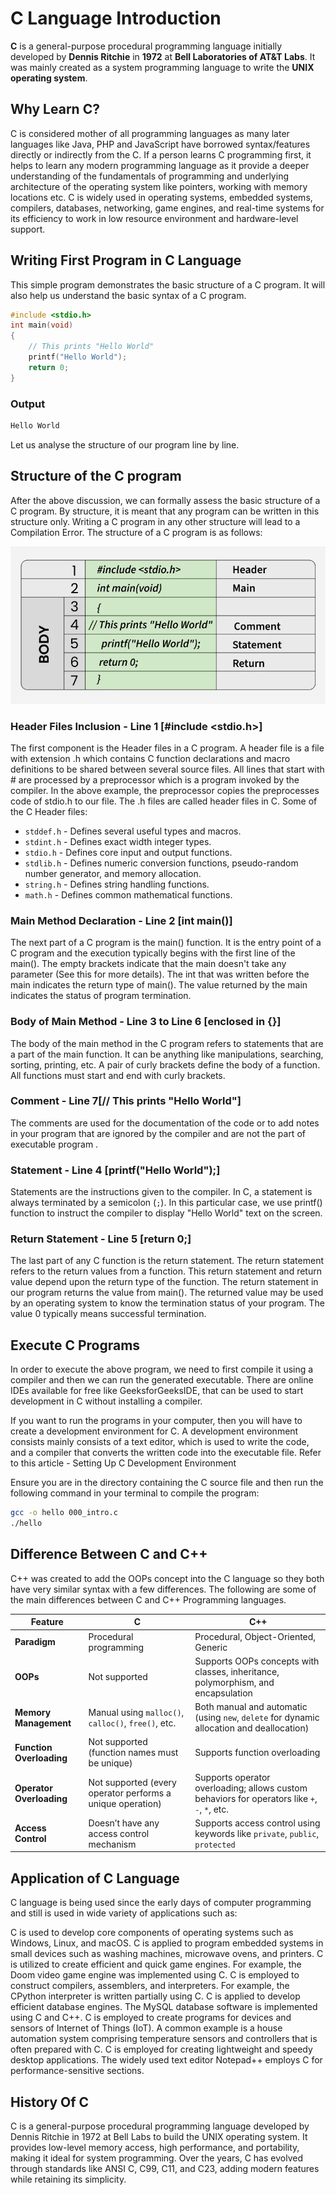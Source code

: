 # C Language Introduction

**C** is a general-purpose procedural programming language initially developed by **Dennis Ritchie** in **1972** at **Bell Laboratories of AT&T Labs**. It was mainly created as a system programming language to write the **UNIX operating system**.

## Why Learn C?

C is considered mother of all programming languages as many later languages like Java, PHP and JavaScript have borrowed syntax/features directly or indirectly from the C.
If a person learns C programming first, it helps to learn any modern programming language as it provide a deeper understanding of the fundamentals of programming and underlying architecture of the operating system like pointers, working with memory locations etc.
C is widely used in operating systems, embedded systems, compilers, databases, networking, game engines, and real-time systems for its efficiency to work in low resource environment and hardware-level support.

## Writing First Program in C Language

This simple program demonstrates the basic structure of a C program. It will also help us understand the basic syntax of a C program.

```c
#include <stdio.h>
int main(void)
{
    // This prints "Hello World"
    printf("Hello World");
    return 0;  
}
```

### **Output**

```bash
Hello World
```

Let us analyse the structure of our program line by line.

## Structure of the C program

After the above discussion, we can formally assess the basic structure of a C program. By structure, it is meant that any program can be written in this structure only. Writing a C program in any other structure will lead to a Compilation Error. The structure of a C program is as follows:

![structure-of-c-program](../../assets/image.png)

### Header Files Inclusion - Line 1 [#include <stdio.h>]

The first component is the Header files in a C program. A header file is a file with extension .h which contains C function declarations and macro definitions to be shared between several source files. All lines that start with # are processed by a preprocessor which is a program invoked by the compiler. In the above example, the preprocessor copies the preprocesses code of stdio.h to our file. The .h files are called header files in C.
Some of the C Header files:

- `stddef.h` - Defines several useful types and macros.
- `stdint.h` - Defines exact width integer types.
- `stdio.h` - Defines core input and output functions.
- `stdlib.h` - Defines numeric conversion functions, pseudo-random number generator, and memory allocation.
- `string.h` - Defines string handling functions.
- `math.h` - Defines common mathematical functions.

### Main Method Declaration - Line 2 [int main()]

The next part of a C program is the main() function. It is the entry point of a C program and the execution typically begins with the first line of the main(). The empty brackets indicate that the main doesn't take any parameter (See this for more details). The int that was written before the main indicates the return type of main(). The value returned by the main indicates the status of program termination.

### Body of Main Method - Line 3 to Line 6 [enclosed in {}]

The body of the main method in the C program refers to statements that are a part of the main function. It can be anything like manipulations, searching, sorting, printing, etc. A pair of curly brackets define the body of a function. All functions must start and end with curly brackets.

### Comment - Line 7[// This prints "Hello World"]

The comments are used for the documentation of the code or to add notes in your program that are ignored by the compiler and are not the part of executable program .

### Statement - Line 4 [printf("Hello World");]

Statements are the instructions given to the compiler. In C, a statement is always terminated by a semicolon (`;`). In this particular case, we use printf() function to instruct the compiler to display "Hello World" text on the screen.

### Return Statement - Line 5 [return 0;]

The last part of any C function is the return statement. The return statement refers to the return values from a function. This return statement and return value depend upon the return type of the function. The return statement in our program returns the value from main(). The returned value may be used by an operating system to know the termination status of your program. The value 0 typically means successful termination.

## Execute C Programs

In order to execute the above program, we need to first compile it using a compiler and then we can run the generated executable. There are online IDEs available for free like GeeksforGeeksIDE, that can be used to start development in C without installing a compiler.

If you want to run the programs in your computer, then you will have to create a development environment for C. A development environment consists mainly consists of a text editor, which is used to write the code, and a compiler that converts the written code into the executable file. Refer to this article - Setting Up C Development Environment

Ensure you are in the directory containing the C source file and then run the following command in your terminal to compile the program:

```bash
gcc -o hello 000_intro.c
./hello
```

## Difference Between C and C++

C++ was created to add the OOPs concept into the C language so they both have very similar syntax with a few differences. The following are some of the main differences between C and C++ Programming languages.

| Feature             | C                                                                 | C++                                                                                     |
|---------------------|-------------------------------------------------------------------|-----------------------------------------------------------------------------------------|
| **Paradigm**        | Procedural programming                                            | Procedural, Object-Oriented, Generic                                                    |
| **OOPs**            | Not supported                                                     | Supports OOPs concepts with classes, inheritance, polymorphism, and encapsulation        |
| **Memory Management** | Manual using `malloc()`, `calloc()`, `free()`, etc.              | Both manual and automatic (using `new`, `delete` for dynamic allocation and deallocation) |
| **Function Overloading** | Not supported (function names must be unique)                  | Supports function overloading                                                           |
| **Operator Overloading** | Not supported (every operator performs a unique operation)     | Supports operator overloading; allows custom behaviors for operators like `+`, `-`, `*`, etc. |
| **Access Control**  | Doesn’t have any access control mechanism                         | Supports access control using keywords like `private`, `public`, `protected`            |

## Application of C Language

C language is being used since the early days of computer programming and still is used in wide variety of applications such as:

C is used to develop core components of operating systems such as Windows, Linux, and macOS.
C is applied to program embedded systems in small devices such as washing machines, microwave ovens, and printers.
C is utilized to create efficient and quick game engines. For example, the Doom video game engine was implemented using C.
C is employed to construct compilers, assemblers, and interpreters. For example, the CPython interpreter is written partially using C.
C is applied to develop efficient database engines. The MySQL database software is implemented using C and C++.
C is employed to create programs for devices and sensors of Internet of Things (IoT). A common example is a house automation system comprising temperature sensors and controllers that is often prepared with C.
C is employed for creating lightweight and speedy desktop applications. The widely used text editor Notepad++ employs C for performance-sensitive sections.

## History Of C

C is a general-purpose procedural programming language developed by Dennis Ritchie in 1972 at Bell Labs to build the UNIX operating system. It provides low-level memory access, high performance, and portability, making it ideal for system programming. Over the years, C has evolved through standards like ANSI C, C99, C11, and C23, adding modern features while retaining its simplicity.
